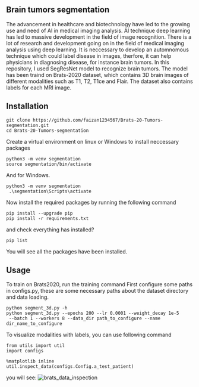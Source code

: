 
## Brain tumors segmentation
The advancement in healthcare and biotechnology have led to the growing use and need of AI in medical imaging analysis.
AI technique deep learning has led to massive development in the field of image recognition.
There is a lot of research and development going on in the field of medical imaging analysis using deep learning.
It is neccessary to develop an automnomous technique which could label disease in images, therfore, it can 
help physicians in diagnosing disease, for instance brain tumors. In this repository, I used SegResNet model to recognize 
brain tumors. The model has been traind on Brats-2020 dataset, which contains 3D brain images of different modalities such as T1, T2, T1ce and Flair. 
The dataset also contains labels for each MRI image.

## Installation

```
git clone https://github.com/faizan1234567/Brats-20-Tumors-segmentation.git
cd Brats-20-Tumors-segmentation
   ```
Create a virtual environment on linux or Windows to install neccessary packages
```
python3 -m venv segmentation
source segmentation/bin/activate
   ```
And for Windows.
```
python3 -m venv segmentation
 .\segmentation\Scripts\activate

   ```
Now install the required packages by running the following command
```
pip install --upgrade pip
pip install -r requirements.txt
   ```
and check everything has installed?
```
pip list
```
You will see all the packages have been installed.



## Usage
To train on Brats2020, run the training command
First configure some paths in configs.py, these are some necessary paths about the dataset directory 
and data loading.

```
python segment_3d.py -h
python segment_3d.py --epochs 200 --lr 0.0001 --weight_decay 1e-5
 --batch 1 --workers 8 --data_dir path_to_configure --name dir_name_to_configure
   ```
To visualize modalities with labels, you can use following command
```
from utils import util
import configs

%matplotlib inline
util.inspect_data(configs.Config.a_test_patient)
```
you will see:
![brats_data_inspection](https://user-images.githubusercontent.com/61932757/189496106-754d73c9-d90d-4aae-a008-ca0384b2cbfc.png)


